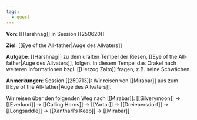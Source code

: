 ```yaml
---
tags:
  - quest
---
```

**Von**: [[Harshnag]] in Session [[250620]]

**Ziel**: [[Eye of the All-father|Auge des Allvaters]]

**Aufgabe**:
[[Harshnag]] zu dem uralten Tempel der Riesen, [[Eye of the All-father|Auge des Allvaters]], folgen. In diesem Tempel das Orakel nach weiteren Informationen bzgl. [[Herzog Zalto]] fragen, z.B. seine Schwächen.

**Anmerkungen**:
Session [[250713]]:
Wir reisen von [[Mirabar]] aus zum [[Eye of the All-father|Auge des Allvaters]].

Wir reisen über den folgenden Weg nach [[Mirabar]]:
[[Silverymoon]] -> [[Everlund]] -> [[Calling Horns]] -> [[Yartar]] -> [[Dreiebersdorf]] -> [[Longsaddle]] -> [[Xantharl's Keep]] -> [[Mirabar]]
